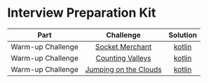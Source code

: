 # Interview Preparation Kit

|            Part             |                                                         Challenge                                                        |                                                               Solution                                                       |
|:---------------------------:|:------------------------------------------------------------------------------------------------------------------------:|:----------------------------------------------------------------------------------------------------------------------------:|
|       Warm-up Challenge     | [Socket Merchant](https://www.hackerrank.com/challenges/sock-merchant)                                                   | [kotlin](https://github.com/h-xDF/HackerRank/blob/master/InterviewKit/warmupChallenge/SockMerchant/Solution.kt)              |
|       Warm-up Challenge     | [Counting Valleys](https://www.hackerrank.com/challenges/counting-valleys)                                               | [kotlin](https://github.com/h-xDF/HackerRank/blob/master/InterviewKit/warmupChallenge/CountingValleys/Solution.kt)           |
|       Warm-up Challenge     | [Jumping on the Clouds](https://www.hackerrank.com/challenges/jumping-on-the-clouds)                                     | [kotlin](https://github.com/h-xDF/HackerRank/blob/master/InterviewKit/warmupChallenge/JumpingClouds/Solution.kt)             |